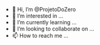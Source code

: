 - 👋 Hi, I’m @ProjetoDoZero
- 👀 I’m interested in ...
- 🌱 I’m currently learning ...
- 💞️ I’m looking to collaborate on ...
- 📫 How to reach me ...

<!---
ProjetoDoZero/ProjetoDoZero is a ✨ special ✨ repository because its `README.md` (this file) appears on your GitHub profile.
You can click the Preview link to take a look at your changes.Oi
--->
